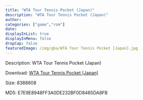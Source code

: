 ```yaml
---
title: "WTA Tour Tennis Pocket (Japan)"
description: "WTA Tour Tennis Pocket (Japan)"
author: 
categories: ["game","rom"]
date: 
displayInList: true
displayInMenu: false
dropCap: false
featuredImage: /img/gba/WTA Tour Tennis Pocket [Japan].jpg
---
```


Description: WTA Tour Tennis Pocket (Japan)

Download: <a style="text-decoration:underline;" href="https://mega.nz/#!yHByRYJA!sJBptPuMuPBwNpseNsZtnqL-4ZVZBiICeffRoiVU22U" target = "_blank" rel = "nofollow" > WTA Tour Tennis Pocket (Japan)</a>

Size: 8388608

MD5: E7E9E8948FF3A0DE232BF0D8465DA8FB

